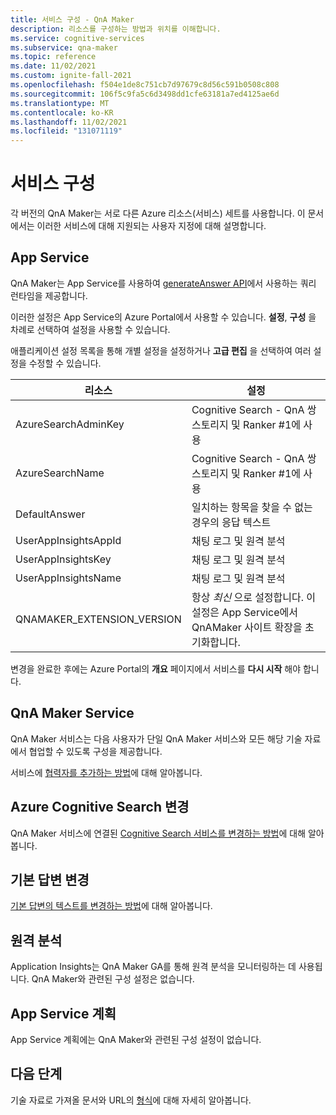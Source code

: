 ```yaml
---
title: 서비스 구성 - QnA Maker
description: 리소스를 구성하는 방법과 위치를 이해합니다.
ms.service: cognitive-services
ms.subservice: qna-maker
ms.topic: reference
ms.date: 11/02/2021
ms.custom: ignite-fall-2021
ms.openlocfilehash: f504e1de8c751cb7d97679c8d56c591b0508c808
ms.sourcegitcommit: 106f5c9fa5c6d3498dd1cfe63181a7ed4125ae6d
ms.translationtype: MT
ms.contentlocale: ko-KR
ms.lasthandoff: 11/02/2021
ms.locfileid: "131071119"
---
```

# <a name="service-configuration"></a>서비스 구성

각 버전의 QnA Maker는 서로 다른 Azure 리소스(서비스) 세트를 사용합니다. 이 문서에서는 이러한 서비스에 대해 지원되는 사용자 지정에 대해 설명합니다. 

## <a name="app-service"></a>App Service

QnA Maker는 App Service를 사용하여 [generateAnswer API](/rest/api/cognitiveservices/qnamaker4.0/runtime/generateanswer)에서 사용하는 쿼리 런타임을 제공합니다.

이러한 설정은 App Service의 Azure Portal에서 사용할 수 있습니다. **설정**, **구성** 을 차례로 선택하여 설정을 사용할 수 있습니다.

애플리케이션 설정 목록을 통해 개별 설정을 설정하거나 **고급 편집** 을 선택하여 여러 설정을 수정할 수 있습니다.

|리소스|설정|
|--|--|
|AzureSearchAdminKey|Cognitive Search - QnA 쌍 스토리지 및 Ranker #1에 사용|
|AzureSearchName|Cognitive Search - QnA 쌍 스토리지 및 Ranker #1에 사용|
|DefaultAnswer|일치하는 항목을 찾을 수 없는 경우의 응답 텍스트|
|UserAppInsightsAppId|채팅 로그 및 원격 분석|
|UserAppInsightsKey|채팅 로그 및 원격 분석|
|UserAppInsightsName|채팅 로그 및 원격 분석|
|QNAMAKER_EXTENSION_VERSION|항상 _최신_ 으로 설정합니다. 이 설정은 App Service에서 QnAMaker 사이트 확장을 초기화합니다.|

변경을 완료한 후에는 Azure Portal의 **개요** 페이지에서 서비스를 **다시 시작** 해야 합니다.

## <a name="qna-maker-service"></a>QnA Maker Service

QnA Maker 서비스는 다음 사용자가 단일 QnA Maker 서비스와 모든 해당 기술 자료에서 협업할 수 있도록 구성을 제공합니다.

서비스에 [협력자를 추가하는 방법](./index.yml)에 대해 알아봅니다.

## <a name="change-azure-cognitive-search"></a>Azure Cognitive Search 변경

QnA Maker 서비스에 연결된 [Cognitive Search 서비스를 변경하는 방법](./how-to/configure-QnA-Maker-resources.md#configure-qna-maker-to-use-different-cognitive-search-resource)에 대해 알아봅니다.

## <a name="change-default-answer"></a>기본 답변 변경

[기본 답변의 텍스트를 변경하는 방법](How-To/change-default-answer.md)에 대해 알아봅니다. 

## <a name="telemetry"></a>원격 분석

Application Insights는 QnA Maker GA를 통해 원격 분석을 모니터링하는 데 사용됩니다. QnA Maker와 관련된 구성 설정은 없습니다.

## <a name="app-service-plan"></a>App Service 계획

App Service 계획에는 QnA Maker와 관련된 구성 설정이 없습니다.

## <a name="next-steps"></a>다음 단계

기술 자료로 가져올 문서와 URL의 [형식](reference-document-format-guidelines.md)에 대해 자세히 알아봅니다.
